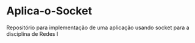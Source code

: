 # Aplica-o-Socket
Repositório para implementação de uma aplicação usando socket para a disciplina de Redes I

